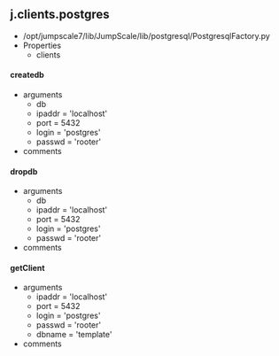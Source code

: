 ## j.clients.postgres

- /opt/jumpscale7/lib/JumpScale/lib/postgresql/PostgresqlFactory.py
- Properties
    - clients

    

#### createdb 
- arguments
    - db
    - ipaddr = 'localhost'
    - port = 5432
    - login = 'postgres'
    - passwd = 'rooter'
- comments
    

#### dropdb 
- arguments
    - db
    - ipaddr = 'localhost'
    - port = 5432
    - login = 'postgres'
    - passwd = 'rooter'
- comments
    

#### getClient 
- arguments
    - ipaddr = 'localhost'
    - port = 5432
    - login = 'postgres'
    - passwd = 'rooter'
    - dbname = 'template'
- comments
    

